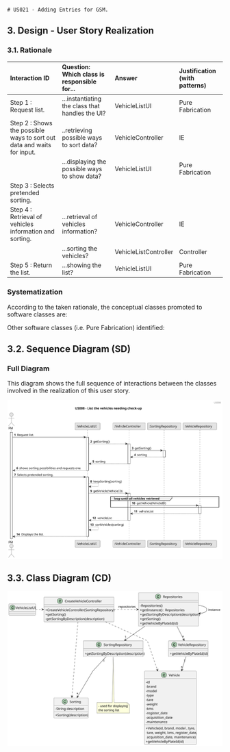 `# US021 - Adding Entries for GSM.
`
## 3. Design - User Story Realization 

### 3.1. Rationale


| Interaction ID                                                          | Question: Which class is responsible for...          | Answer                | Justification (with patterns) |
|:------------------------------------------------------------------------|:-----------------------------------------------------|:----------------------|:------------------------------|
| Step 1 : Request list.  		                                              | ...instantiating the class that handles the UI?      | VehicleListUI         | Pure Fabrication              |
| Step 2 : Shows the possible ways to sort out data and  waits for input. | ..retrieving possible ways to sort data?             | VehicleController     | IE                            |
|                                                                         | 	...displaying the possible ways to show data?						 | VehicleListUI         | Pure Fabrication              |
| Step 3 : Selects pretended sorting.                                     |                                                      |                       |                               |
| Step 4 : Retrieval of vehicles information and sorting.                 | ...retrieval of vehicles information?                | VehicleController     | IE                            |
|                                                                         | ...sorting the vehicles?                             | VehicleListController | Controller                    |
| Step 5 : Return the list.                                               | ...showing the list?                                 | VehicleListUI         | Pure Fabrication              |

### Systematization ##

According to the taken rationale, the conceptual classes promoted to software classes are: 



Other software classes (i.e. Pure Fabrication) identified: 




## 3.2. Sequence Diagram (SD)



### Full Diagram

This diagram shows the full sequence of interactions between the classes involved in the realization of this user story.

![Sequence Diagram - Full](svg/us008-sequence-diagram-full.svg)


## 3.3. Class Diagram (CD)

![Class Diagram](svg/us008-class-diagram.svg)